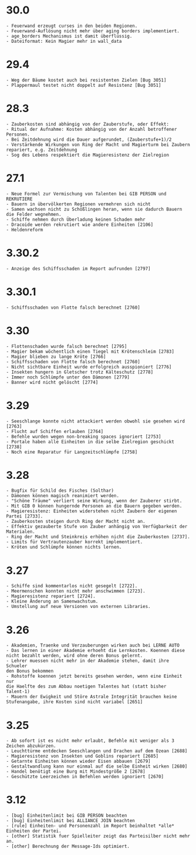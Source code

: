 # 30.0

	- Feuerwand erzeugt curses in den beiden Regionen.
	- Feuerwand-Auflösung nicht mehr über aging borders implementiert.
	- age_borders Mechanismus ist damit überflüssig.
	- Dateiformat: Kein Magier mehr in wall_data

# 29.4

	- Weg der Bäume kostet auch bei resistenten Zielen [Bug 3051]
	- Plappermaul testet nicht doppelt auf Resistenz [Bug 3051]

# 28.3

	- Zauberkosten sind abhängig von der Zauberstufe, oder Effekt:
	- Ritual der Aufnahme: Kosten abhängig von der Anzahl betroffener Personen.
	- Bei Zeitdehnung wird die Dauer aufgerundet, (Zauberstufe+1)/2
	- Verstärkende Wirkungen von Ring der Macht und Magierturm bei Zaubern repariert, e.g. Zeitdehnung
	- Sog des Lebens respektiert die Magieresistenz der Zielregion

# 27.1

	- Neue Formel zur Vermischung von Talenten bei GIB PERSON und REKRUTIERE
	- Bauern in übervölkerten Regionen vermehren sich nicht
	- Samen wachsen nicht zu Schößlingen heran, wenn sie dadurch Bauern die Felder wegnehmen.
	- Schiffe nehmen durch Überladung keinen Schaden mehr
	- Dracoide werden rekrutiert wie andere Einheiten [2106]
	- Heldenreform

# 3.30.2

	- Anzeige des Schiffsschaden im Report aufrunden [2797]

# 3.30.1

	- Schiffsschaden von Flotte falsch berechnet [2760]

# 3.30

	- Flottenschaden wurde falsch berechnet [2795]
	- Magier bekam wöchentlich einen Tiegel mit Krötenschleim [2783]
	- Magier blieben zu lange Kröte [2766]
	- Schiffsschaden von Flotte falsch berechnet [2760]
	- Nicht sichtbare Einheit wurde erfolgreich ausspioniert [2776]
	- Insekten hungern in Gletscher trotz Kälteschutz [2778]
	- Immer noch Schlümpfe unter den Dämonen [2779]
	- Banner wird nicht gelöscht [2774]

# 3.29

	- Seeschlange konnte nicht attackiert werden obwohl sie gesehen wird [2763]
	- Flucht auf Schiffen erlauben [2764]
	- Befehle wurden wegen non-breaking spaces ignoriert [2753]
	- Portale haben alle Einheiten in die selbe Zielregion geschickt [2738]
	- Noch eine Reparatur für Langzeitschlümpfe [2758]
 
# 3.28

	- Bugfix für Schild des Fisches (Solthar)
	- Dämonen können magisch reanimiert werden.
	- "Schöne Träume" verliert seine Wirkung, wenn der Zauberer stirbt.
	- Mit GIB 0 können hungernde Personen an die Bauern gegeben werden.
	- Magieresistenz: Einheiten widerstehen nicht Zaubern der eigenen Partei [2733].
	- Zauberkosten steigen durch Ring der Macht nicht an.
	- Effektiv gezauberte Stufe von Zauber anhängig von Verfügbarkeit der Materialen.
	- Ring der Macht und Steinkreis erhöhen nicht die Zauberkosten [2737].
	- Limits für Vertrautenzauber korrekt implementiert.
	- Kröten und Schlümpfe können nichts lernen.

# 3.27

	- Schiffe sind kommentarlos nicht gesegelt [2722].
	- Meermenschen konnten nicht mehr anschwimmen [2723].
	- Magieresistenz repariert [2724].
	- Kleine Änderung an Samenwachstum.
	- Umstellung auf neue Versionen von externen Libraries.

# 3.26

	- Akademien, Traenke und Verzauberungen wirken auch bei LERNE AUTO
	- Das lernen in einer Akademie erhoeht die Lernkosten. Koennen diese
	nicht bezahlt werden, wird ohne deren Bonus gelernt.
	- Lehrer muessen nicht mehr in der Akademie stehen, damit ihre Schueler
	den Bonus bekommen
	- Rohstoffe koennen jetzt bereits gesehen werden, wenn eine Einheit nur
	die Haelfte des zum Abbau noetigen Talentes hat (statt bisher
	Talent-1)
	- Mauern der Ewigkeit und Störe Astrale Integrität brauchen keine
	Stufenangabe, ihre Kosten sind nicht variabel [2651]

# 3.25

	- Ab sofort ist es nicht mehr erlaubt, Befehle mit weniger als 3 
	Zeichen abzukürzen.
	- Leuchttürme entdecken Seeschlangen und Drachen auf dem Ozean [2688]
	- Magieresistenz von Insekten und Goblins repariert [2685]
	- Getarnte Einheiten können wieder Eisen abbauen [2679]
	- Gestaltwandlung kann nur einmal auf die selbe Einheit wirken [2680] 
	- Handel benötigt eine Burg mit Mindestgröße 2 [2678]
	- Geschützte Leerzeichen in Befehlen werden ignoriert [2670]

# 3.12

	- [bug] Einheitenlimit bei GIB PERSON beachten
	- [bug] Einheitenlimit bei ALLIANCE JOIN beachten
	- [rule] Einheiten- und Personenzahl im Report beinhaltet *alle* Einheiten der Partei.
	- [other] Statistik fuer Spielleiter zeigt das Parteisilber nicht mehr an.
	- [other] Berechnung der Message-Ids optimiert.


